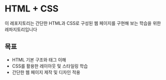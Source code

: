 # HTML + CSS

이 레포지토리는 간단한 HTML과 CSS로 구성된 웹 페이지를 구현해 보는 학습을 위한 레파지토리입니다

## 목표

- HTML 기본 구조와 태그 이해
- CSS를 활용한 레이아웃 및 스타일링 학습
- 간단한 웹 페이지 제작 및 디자인 적용 
